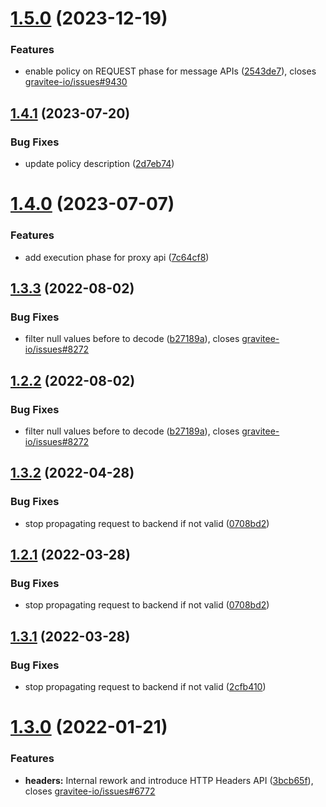 # [1.5.0](https://github.com/gravitee-io/gravitee-policy-regex-threat-protection/compare/1.4.1...1.5.0) (2023-12-19)


### Features

* enable policy on REQUEST phase for message APIs ([2543de7](https://github.com/gravitee-io/gravitee-policy-regex-threat-protection/commit/2543de77122840f63bcfbece8568b7b8c280cbc3)), closes [gravitee-io/issues#9430](https://github.com/gravitee-io/issues/issues/9430)

## [1.4.1](https://github.com/gravitee-io/gravitee-policy-regex-threat-protection/compare/1.4.0...1.4.1) (2023-07-20)


### Bug Fixes

* update policy description ([2d7eb74](https://github.com/gravitee-io/gravitee-policy-regex-threat-protection/commit/2d7eb749dfcaec303c5e6f7486c3331c8c581daa))

# [1.4.0](https://github.com/gravitee-io/gravitee-policy-regex-threat-protection/compare/1.3.3...1.4.0) (2023-07-07)


### Features

* add execution phase for proxy api ([7c64cf8](https://github.com/gravitee-io/gravitee-policy-regex-threat-protection/commit/7c64cf8e0a8b3a42511c27e295772beffaa9f90d))

## [1.3.3](https://github.com/gravitee-io/gravitee-policy-regex-threat-protection/compare/1.3.2...1.3.3) (2022-08-02)


### Bug Fixes

* filter null values before to decode ([b27189a](https://github.com/gravitee-io/gravitee-policy-regex-threat-protection/commit/b27189a0abf228838c5532f1e5f9c5f4b1082cd9)), closes [gravitee-io/issues#8272](https://github.com/gravitee-io/issues/issues/8272)

## [1.2.2](https://github.com/gravitee-io/gravitee-policy-regex-threat-protection/compare/1.2.1...1.2.2) (2022-08-02)


### Bug Fixes

* filter null values before to decode ([b27189a](https://github.com/gravitee-io/gravitee-policy-regex-threat-protection/commit/b27189a0abf228838c5532f1e5f9c5f4b1082cd9)), closes [gravitee-io/issues#8272](https://github.com/gravitee-io/issues/issues/8272)

## [1.3.2](https://github.com/gravitee-io/gravitee-policy-regex-threat-protection/compare/1.3.1...1.3.2) (2022-04-28)


### Bug Fixes

* stop propagating request to backend if not valid ([0708bd2](https://github.com/gravitee-io/gravitee-policy-regex-threat-protection/commit/0708bd24d26eca7e26a5fabf76931669af31de96))

## [1.2.1](https://github.com/gravitee-io/gravitee-policy-regex-threat-protection/compare/1.2.0...1.2.1) (2022-03-28)


### Bug Fixes

* stop propagating request to backend if not valid ([0708bd2](https://github.com/gravitee-io/gravitee-policy-regex-threat-protection/commit/0708bd24d26eca7e26a5fabf76931669af31de96))


## [1.3.1](https://github.com/gravitee-io/gravitee-policy-regex-threat-protection/compare/1.3.0...1.3.1) (2022-03-28)


### Bug Fixes

* stop propagating request to backend if not valid ([2cfb410](https://github.com/gravitee-io/gravitee-policy-regex-threat-protection/commit/2cfb41020cdc0ef84af0a09ee6a2e03b3f3dd67f))

# [1.3.0](https://github.com/gravitee-io/gravitee-policy-regex-threat-protection/compare/1.2.0...1.3.0) (2022-01-21)


### Features

* **headers:** Internal rework and introduce HTTP Headers API ([3bcb65f](https://github.com/gravitee-io/gravitee-policy-regex-threat-protection/commit/3bcb65faa542ebdff8c6b06e1b912f9e3e383792)), closes [gravitee-io/issues#6772](https://github.com/gravitee-io/issues/issues/6772)
